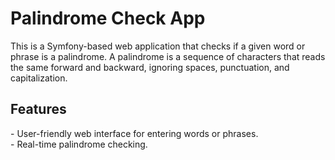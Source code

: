<h1>  Palindrome Check App</h1>
<p>This is a Symfony-based web application that checks if a given word or phrase is a palindrome. A palindrome is a sequence of characters that reads the same forward and backward, ignoring spaces, punctuation, and capitalization.<p>

<h2>Features</h2>
- User-friendly web interface for entering words or phrases.<br>
- Real-time palindrome checking.
